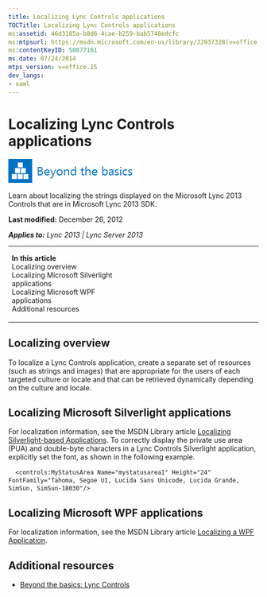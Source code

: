 ```yaml
---
title: Localizing Lync Controls applications
TOCTitle: Localizing Lync Controls applications
ms:assetid: 46d3185a-b8d6-4cae-b259-bab5748edcfc
ms:mtpsurl: https://msdn.microsoft.com/en-us/library/JJ937328(v=office.15)
ms:contentKeyID: 50877161
ms.date: 07/24/2014
mtps_version: v=office.15
dev_langs:
- xaml
---
```


# Localizing Lync Controls applications

![Beyond the basics topic](images/JJ937254.mod_icon_beyondbasics_long(Office.15).png "Beyond the basics topic")

Learn about localizing the strings displayed on the Microsoft Lync 2013 Controls that are in Microsoft Lync 2013 SDK.

**Last modified:** December 26, 2012

***Applies to:** Lync 2013 | Lync Server 2013*

<table>
<colgroup>
<col style="width: 50%" />
<col style="width: 50%" />
</colgroup>
<tbody>
<tr class="odd">
<td><p><strong>In this article</strong><br />
Localizing overview<br />
Localizing Microsoft Silverlight applications<br />
Localizing Microsoft WPF applications<br />
Additional resources</p></td>
<td><p></p></td>
</tr>
</tbody>
</table>

## Localizing overview

To localize a Lync Controls application, create a separate set of resources (such as strings and images) that are appropriate for the users of each targeted culture or locale and that can be retrieved dynamically depending on the culture and locale.

## Localizing Microsoft Silverlight applications

For localization information, see the MSDN Library article [Localizing Silverlight-based Applications](http://go.microsoft.com/fwlink/?linkid=204377%26clcid=0x409). To correctly display the private use area (PUA) and double-byte characters in a Lync Controls Silverlight application, explicitly set the font, as shown in the following example.

``` xaml
  <controls:MyStatusArea Name="mystatusarea1" Height="24" FontFamily="Tahoma, Segoe UI, Lucida Sans Unicode, Lucida Grande, SimSun, SimSun-18030"/>
```

## Localizing Microsoft WPF applications

For localization information, see the MSDN Library article [Localizing a WPF Application](http://go.microsoft.com/fwlink/?linkid=204378%26clcid=0x409).

## Additional resources

  - [Beyond the basics: Lync Controls](beyond-the-basics-lync-controls.md)

